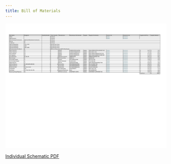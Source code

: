 ```yaml
---
title: Bill of Materials
---
```


![Individual Schematic](Images/Individual_BOM-1.png)

[Individual Schematic PDF](Images/Individual_BOM.pdf)
